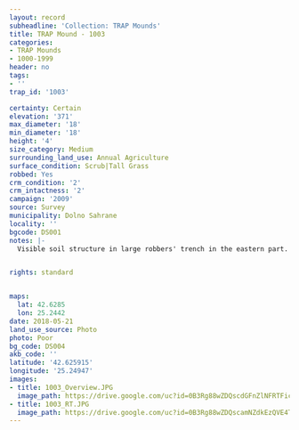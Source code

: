```yaml
---
layout: record
subheadline: 'Collection: TRAP Mounds'
title: TRAP Mound - 1003
categories:
- TRAP Mounds
- 1000-1999
header: no
tags:
- ''
trap_id: '1003'

certainty: Certain
elevation: '371'
max_diameter: '18'
min_diameter: '18'
height: '4'
size_category: Medium
surrounding_land_use: Annual Agriculture
surface_condition: Scrub|Tall Grass
robbed: Yes
crm_condition: '2'
crm_intactness: '2'
campaign: '2009'
source: Survey
municipality: Dolno Sahrane
locality: ''
bgcode: DS001
notes: |-
  Visible soil structure in large robbers' trench in the eastern part.


rights: standard


maps:
  lat: 42.6285
  lon: 25.2442
date: 2018-05-21
land_use_source: Photo
photo: Poor
bg_code: DS004
akb_code: ''
latitude: '42.625915'
longitude: '25.24947'
images:
- title: 1003_Overview.JPG
  image_path: https://drive.google.com/uc?id=0B3Rg88wZDQscdGFnZlNFRTFicGs
- title: 1003_RT.JPG
  image_path: https://drive.google.com/uc?id=0B3Rg88wZDQscamNZdkEzQVE4TzA
---
```

